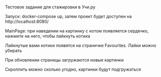 Тестовое задание для стажировки в Учи.ру

Запуск: docker-compose up, затем проект будет доступен на http://localhost:8080/

MainPage: при наведении на картинку с котом появляется сердечко, нажмите на него, чтобы лайкнуть котика

Лайкнутые вами котики появятся на страничке Favourites. Лайки можно убирать

При обновлении страницы загружаются новые картинки

Скроллить можно сколько угодно, картинки будут подгружаться